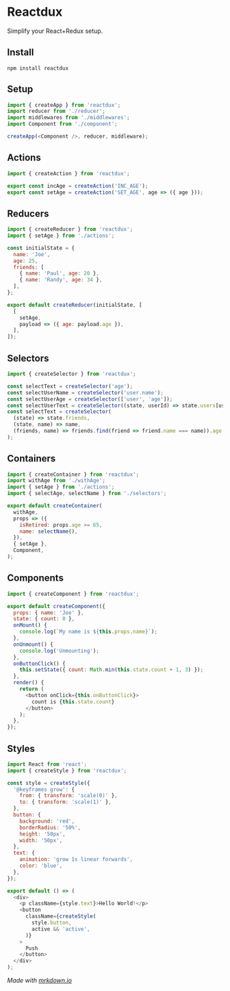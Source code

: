 # Reactdux
Simplify your React+Redux setup.

## Install

```npm install reactdux```


## Setup

```js
import { createApp } from 'reactdux';
import reducer from './reducer';
import middlewares from './middlewares';
import Component from './component';

createApp(<Component />, reducer, middleware);
```

## Actions

```js
import { createAction } from 'reactdux';

export const incAge = createAction('INC_AGE');
export const setAge = createAction('SET_AGE', age => ({ age }));
```

## Reducers

```js
import { createReducer } from 'reactdux';
import { setAge } from './actions';

const initialState = {
  name: 'Joe',
  age: 25,
  friends: [
    { name: 'Paul', age: 20 },
    { name: 'Randy', age: 34 },
  ],
};

export default createReducer(initialState, [
  [
    setAge,
    payload => ({ age: payload.age }),
  ],
]);
```

## Selectors
```js
import { createSelector } from 'reactdux';

const selectText = createSelector('age');
const selectUserName = createSelector('user.name');
const selectUserAge = createSelector(['user', 'age']);
const selectUserText = createSelector((state, userId) => state.users[userId]);
const selectText = createSelector(
  (state) => state.friends,
  (state, name) => name,
  (friends, name) => friends.find(friend => friend.name === name)).age,
);
```

## Containers
```js
import { createContainer } from 'reactdux';
import withAge from './withAge';
import { setAge } from './actions';
import { selectAge, selectName } from './selectors';

export default createContainer(
  withAge,
  props => ({
    isRetired: props.age >= 65,
    name: selectName(),
  }),
  { setAge },
  Component,
);
```

## Components
```js
import { createComponent } from 'reactdux';

export default createComponent({
  props: { name: 'Joe' },
  state: { count: 0 },
  onMount() {
    console.log(`My name is ${this.props.name}`);
  },
  onUnmount() {
    console.log('Unmounting');
  },
  onButtonClick() {
    this.setState({ count: Math.min(this.state.count + 1, 3) });
  },
  render() {
    return (
      <button onClick={this.onButtonClick}>
        count is {this.state.count}
      </button>
    );
  },
});
```

## Styles
```js
import React from 'react';
import { createStyle } from 'reactdux';

const style = createStyle({
  '@keyframes grow': {
    from: { transform: 'scale(0)' },
    to: { transform: 'scale(1)' },
  },
  button: {
    background: 'red',
    borderRadius: '50%',
    height: '50px',
    width: '50px',
  },
  text: {
    animation: 'grow 1s linear forwards',
    color: 'blue',
  },
});

export default () => (
  <div>
    <p className={style.text}>Hello World!</p>
    <button
      className={createStyle(
        style.button,
        active && 'active',
      )}
    >
      Push
    </button>
  </div>
);
```


*Made with [mrkdown.io](http://mrkdown.io)*
